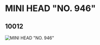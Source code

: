 # MINI HEAD "NO. 946"
## 10012
![MINI HEAD "NO. 946"](https://lc-www-live-s.legocdn.com/media/bricks/5/2/6000281.jpg)